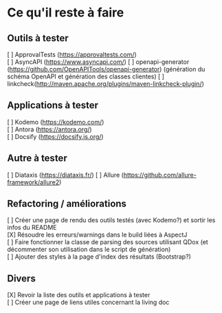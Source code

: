 # Ce qu'il reste à faire

## Outils à tester

[ ] ApprovalTests (https://approvaltests.com/)  
[ ] AsyncAPI (https://www.asyncapi.com/)
[ ] openapi-generator  (https://github.com/OpenAPITools/openapi-generator) (génération du schéma OpenAPI et génération des classes clientes)
[ ] linkcheck(http://maven.apache.org/plugins/maven-linkcheck-plugin/)

## Applications à tester

[ ] Kodemo  (https://kodemo.com/)  
[ ] Antora  (https://antora.org/)  
[ ] Docsify (https://docsify.js.org/)

## Autre à tester

[ ] Diataxis (https://diataxis.fr/)
[ ] Allure (https://github.com/allure-framework/allure2)

## Refactoring / améliorations

[ ] Créer une page de rendu des outils testés (avec Kodemo?) et sortir les infos du README  
[X] Résoudre les erreurs/warnings dans le build liées à AspectJ  
[ ] Faire fonctionner la classe de parsing des sources utilisant QDox (et décommenter son utilisation dans le script de génération)  
[ ] Ajouter des styles à la page d'index des résultats (Bootstrap?)

## Divers
[X] Revoir la liste des outils et applications à tester  
[ ] Créer une page de liens utiles concernant la living doc
